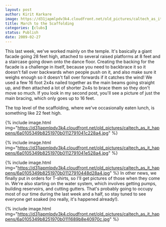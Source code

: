 ```yaml
---
layout: post
author: Kirit Karkare
image: https://d31japmlpdv3k4.cloudfront.net/old_pictures/caltech_as_it_happens/6a0105349b8251970b0111689b883c970c.jpg
title: March to the Scaffolding
categories: [clubs]
status: Publish
date: 2009-02-27
---
```


This last week, we've worked mainly on the temple. It's basically a giant facade going 28 feet high, attached to several raised platforms at 8 feet and a staircase going down onto the dance floor. Creating the backing for the facade is a challenge in itself, because you need to backbrace it so it doesn't fall over backwards when people push on it, and also make sure it weighs enough so it doesn't fall over forwards if it catches the wind! We used a few 16 foot 2x4s nailed together as the main beams going straight up, and then attached a lot of shorter 2x4s to brace them so they don't move so much. If you look in my second post, you'll see a picture of just the main bracing, which only goes up to 16 feet.

The top level of the scaffolding, where we've occasionally eaten lunch, is something like 22 feet high.


{% include image.html img="https://d31japmlpdv3k4.cloudfront.net/old_pictures/caltech_as_it_happens/6a0105349b8251970b0112791041c228a4.jpg" %}

{% include image.html img="https://d31japmlpdv3k4.cloudfront.net/old_pictures/caltech_as_it_happens/6a0105349b8251970b0112791041e528a4.jpg" %} 

{% include image.html img="https://d31japmlpdv3k4.cloudfront.net/old_pictures/caltech_as_it_happens/6a0105349b8251970b01127910448d28a4.jpg" %} 
In other news, we finally put in orders for T-shirts, so I'll get pictures of those when they come in. We're also starting on the water system, which involves getting pumps, building reservoirs, and cutting gutters. That's probably going to occupy most of our time during the last week and a half, so stay tuned to see everyone get soaked (no really, it's happened already!).


{% include image.html img="https://d31japmlpdv3k4.cloudfront.net/old_pictures/caltech_as_it_happens/6a0105349b8251970b0111689b8e40970c.jpg" %} 
